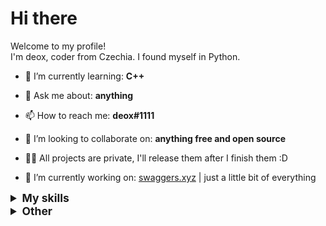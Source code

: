 # Hi there

Welcome to my profile!  
I'm deox, coder from Czechia. I found myself in Python.

- 🌱 I’m currently learning: **C++**

- 💬 Ask me about: **anything**

- 📫 How to reach me: **deox#1111**

- 👯 I’m looking to collaborate on: **anything free and open source**

- 👨‍💻 All projects are private, I'll release them after I finish them :D 

- 🔭 I’m currently working on: [swaggers.xyz](https://swaggers.xyz) | just a little bit of everything




<details>
  <summary style="font-size:1.25em"><strong>My skills</strong></summary>

 ## Languages

![JavaScript](https://img.shields.io/badge/javascript%20-%23323330.svg?&style=for-the-badge&logo=javascript&logoColor=%23F7DF1E)
![Python](https://img.shields.io/badge/python%20-%2314354C.svg?&style=for-the-badge&logo=python&logoColor=white)
![Java](https://img.shields.io/badge/java-%23ED8B00.svg?&style=for-the-badge&logo=java&logoColor=white)
![TypeScript](https://img.shields.io/badge/typescript%20-%23007ACC.svg?&style=for-the-badge&logo=typescript&logoColor=white)
![Dart](https://img.shields.io/badge/dart-%230175C2.svg?&style=for-the-badge&logo=dart&logoColor=white)
![HTML5](https://img.shields.io/badge/html5%20-%23E34F26.svg?&style=for-the-badge&logo=html5&logoColor=white)
![CSS3](https://img.shields.io/badge/css3%20-%231572B6.svg?&style=for-the-badge&logo=css3&logoColor=white)
![Shell Script](https://img.shields.io/badge/shell_script%20-%23121011.svg?&style=for-the-badge&logo=gnu-bash&logoColor=white)
![Markdown](https://img.shields.io/badge/markdown-%23000000.svg?&style=for-the-badge&logo=markdown&logoColor=white)

## Frameworks

![Node.js](https://img.shields.io/badge/node.js%20-%2343853D.svg?&style=for-the-badge&logo=node.js&logoColor=white)
![Express](https://img.shields.io/badge/express.js%20-%23404d59.svg?&style=for-the-badge&logo=express)
![React](https://img.shields.io/badge/react%20-%2320232a.svg?&style=for-the-badge&logo=react&logoColor=%2361DAFB)
![Material UI](https://img.shields.io/badge/material%20ui%20-%230081CB.svg?&style=for-the-badge&logo=material-ui&logoColor=white)
![Flask](https://img.shields.io/badge/flask%20-%23000.svg?&style=for-the-badge&logo=flask&logoColor=white)
![Flutter](https://img.shields.io/badge/Flutter%20-%2302569B.svg?&style=for-the-badge&logo=Flutter&logoColor=white)
![Redux](https://img.shields.io/badge/redux%20-%23593d88.svg?&style=for-the-badge&logo=redux&logoColor=white)
![SASS](https://img.shields.io/badge/SASS%20-hotpink.svg?&style=for-the-badge&logo=SASS&logoColor=white)
![Selenium](https://img.shields.io/badge/selenium%20-%2343B02A.svg?&style=for-the-badge&logo=selenium&logoColor=white)
![Electrom](https://img.shields.io/badge/electron%20-%2347848f.svg?&style=for-the-badge&logo=electron&logoColor=white)

## Version Control

![Git](https://img.shields.io/badge/git%20-%23F05033.svg?&style=for-the-badge&logo=git&logoColor=white)
![GitHub](https://img.shields.io/badge/github%20-%23121011.svg?&style=for-the-badge&logo=github&logoColor=white)
![GitLab](https://img.shields.io/badge/gitlab%20-%23181717.svg?&style=for-the-badge&logo=gitlab&logoColor=white)

## Hosting/SaaS

![Google Cloud](https://img.shields.io/badge/Google%20Cloud%20-%234285F4.svg?&style=for-the-badge&logo=google-cloud&logoColor=white)
![Heroku](https://img.shields.io/badge/heroku%20-%23430098.svg?&style=for-the-badge&logo=heroku&logoColor=white)
![Firebase](https://img.shields.io/badge/firebase%20-%23039BE5.svg?&style=for-the-badge&logo=firebase)
![Vercel](https://img.shields.io/badge/vercel%20-%23000000.svg?&style=for-the-badge&logo=vercel)

## Databases

![MongoDB](https://img.shields.io/badge/MongoDB-%234ea94b.svg?&style=for-the-badge&logo=mongodb&logoColor=white)

## CI

![GitHub Actions](https://img.shields.io/badge/github%20actions%20-%232671E5.svg?&style=for-the-badge&logo=github%20actions&logoColor=white)

## Other

![Jupyter](https://img.shields.io/badge/Jupyter%20-%23F37626.svg?&style=for-the-badge&logo=Jupyter&logoColor=white)
![Docker](https://img.shields.io/badge/docker%20-%230db7ed.svg?&style=for-the-badge&logo=docker&logoColor=white)

## Operating Systems

![Ubuntu](https://img.shields.io/badge/Ubuntu-E95420?style=for-the-badge&logo=ubuntu&logoColor=white)
![Kali Linux](https://img.shields.io/badge/Kali_Linux-557C94?style=for-the-badge&logo=kali-linux&logoColor=white)
![Arch Linux](https://img.shields.io/badge/Arch_Linux-1793D1?style=for-the-badge&logo=arch-linux&logoColor=white)
![Manjaro](https://img.shields.io/badge/manjaro-35BF5C?style=for-the-badge&logo=manjaro&logoColor=white)
![Windows 10](https://img.shields.io/badge/Windows-0078D6?style=for-the-badge&logo=windows&logoColor=white)
![Android](https://img.shields.io/badge/Android-3DDC84?style=for-the-badge&logo=android&logoColor=white)
![iOS](https://img.shields.io/badge/iOS-000000?style=for-the-badge&logo=ios&logoColor=white)
</details>

<details>
  <summary style="font-size:1.25em"><strong>Other</strong></summary>

## Social

[![twitter](https://img.shields.io/badge/twitter-%2300acee.svg?&style=for-the-badge&logo=twitter&logoColor=white)](https://twitter.com/deox1111)
[![instagram](https://img.shields.io/badge/instagram-%23000000.svg?&style=for-the-badge&logo=instagram&logoColor=white)](https://www.instagram.com/deoxin_)
[![spotify](https://img.shields.io/badge/spotify-%231ED760.svg?&style=for-the-badge&logo=spotify&logoColor=white)](https://open.spotify.com/user/c0sgyo52z09hedis7oabmza31?si=c1627d75e2a64662)
[![github](https://img.shields.io/badge/github-%2324292e.svg?&style=for-the-badge&logo=github&logoColor=white)](https://github.com/deox1111)

## Gaming

[![Steam](https://img.shields.io/badge/Steam-000000?style=for-the-badge&logo=steam&logoColor=white)](https://steamcommunity.com/id/uzivatel)

## Contact

[![mail](https://img.shields.io/badge/protonmail-%238B89CC.svg?&style=for-the-badge&logo=protonmail&logoColor=white)](mailto:root@deox.space)
[![discord](https://img.shields.io/badge/Discord-7289DA?style=for-the-badge&logo=discord&logoColor=white)](https://discord.gg/ARWZYDFcJ6)

## Donate

[![bitcoin](https://img.shields.io/badge/btc-1DQJcyFxqLH26zerixsgTsMhx4CP9ReBYe-black?style=for-the-badge&logo=bitcoin&logoColor=white)](bitcoin:1DQJcyFxqLH26zerixsgTsMhx4CP9ReBYe)
[![ethereum](https://img.shields.io/badge/eth-0xdfc49223f9414bc7e073e15b9269053c8f2d3639-black?style=for-the-badge&logo=ethereum&logoColor=white)](ethereum:0xdfc49223f9414bc7e073e15b9269053c8f2d3639)
[![litecoin](https://img.shields.io/badge/Litecoin-1DQJcyFxqLH26zerixsgTsMhx4CP9ReBYe-black?style=for-the-badge&logo=litecoin&logoColor=white)](litecoin:LVTfT8bwj1QWqtDfZh3WzMv8innUz4HskB)
[![dogecoin](https://img.shields.io/badge/dogecoin-DFRxU9y9vSkmZbmDF3erBmeRUoQR7zTkaP-black?style=for-the-badge&logo=dogecoin&logoColor=white)](dogecoin:DFRxU9y9vSkmZbmDF3erBmeRUoQR7zTkaP)
[![monero](https://img.shields.io/badge/monero-861dLUXMFLiVTQ3pVaNBrbhqTDeZEmFSMVLBVgDMRvovecbfdsPmJVC16h7Xfk9MM2LWEY6wwvb28EjP3uD9Gd6F44xgZtn-black?style=for-the-badge&logo=monero&logoColor=white)](monero:861dLUXMFLiVTQ3pVaNBrbhqTDeZEmFSMVLBVgDMRvovecbfdsPmJVC16h7Xfk9MM2LWEY6wwvb28EjP3uD9Gd6F44xgZtn)
[![dogecoin](https://img.shields.io/badge/dogecoin-DFRxU9y9vSkmZbmDF3erBmeRUoQR7zTkaP-black?style=for-the-badge&logo=dogecoin&logoColor=white)](dogecoin:DFRxU9y9vSkmZbmDF3erBmeRUoQR7zTkaP)

</details>
